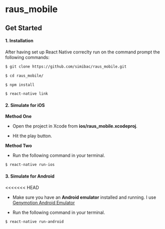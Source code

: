 # raus_mobile

## Get Started


#### 1. Installation

After having set up React Native correclty run on the command prompt the following commands:

```sh
$ git clone https://github.com/simibac/raus_mobile.git

$ cd raus_mobile/

$ npm install

$ react-native link
```

#### 2. Simulate for iOS

**Method One**

*	Open the project in Xcode from **ios/raus_mobile.xcodeproj**.

*	Hit the play button.


**Method Two**

*	Run the following command in your terminal.

```sh
$ react-native run-ios
```

#### 3. Simulate for Android

<<<<<<< HEAD
*	Make sure you have an **Android emulator** installed and running. I use [Genymotion Android Emulator](https://www.genymotion.com/)

*	Run the following command in your terminal.

```sh
$ react-native run-android
```


